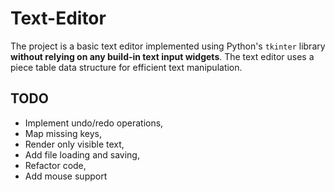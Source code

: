 # Text-Editor

The project is a basic text editor implemented using Python's `tkinter` library **without relying on any build-in text input widgets**. The text editor uses a piece table data structure for efficient text manipulation.


## TODO
- Implement undo/redo operations,
- Map missing keys,
- Render only visible text,
- Add file loading and saving,
- Refactor code,
- Add mouse support